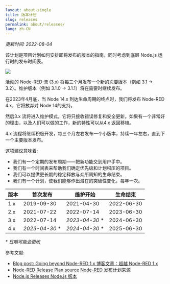```yaml
---
layout: about-single
title: 版本计划
slug: releases
permalink: about/releases/
lang: zh-CN
---
```


_更新时间: 2022-08-04_

该计划是项目计划如何安排即将发布的版本的指南，同时考虑到底层 Node.js 运行时的发布时间表。

![](release-plan.png)


活动的 Node-RED 流 (3.x) 将每三个月发布一个新的次要版本（例如 3.1 -> 3.2）。维护版本（例如 3.1.0 -> 3.1.1）将在需要时继续发布。

在2023年4月底，当 Node 14.x 到达生命周期的终点时，我们将发布 Node-RED 4.x，它将放弃对 Node 14的支持。

然后3.x 流将进入维护模式。它将只接收错误修复和安全更新。如果有一个非常好的理由，以及人们可以做的工作，新的特性可以从4.x 返回移植。

4.x 流程将继续积极开发，每三个月左右发布一个小版本，持续一年左右，直到下一个主要版本发布。

这项建议意味着:

 - 我们有一个定期的发布周期——把新功能交到用户手中。
 - 我们有一个时间表来帮助我们确定优先级和计划积压的项目。
 - 我们可以提供更长期的稳定释放与众所周知的生命结束。
 - 我们有一个计划，使我们能够作出潜在的突破性变化，每年一次。


版本     | 首次发布         | 维护开始              | 生命结束
--------|-----------------|----------------------|-----------------
1.x     | 2019-09-30      | 2021-04-30           | 2022-06-30
2.x     | 2021-07-22      | 2022-07-14           | 2023-06-30
3.x     | 2022-07-14      | *2023-04-30* *       | 2024-06-30
4.x     | *2023-04-30* *  | *2024-04-30* *       | 2025-06-30

_* 日期可能会更改_

参考文献:
 - [Blog post: Going beyond Node-RED 1.x 博客文章：超越 Node-RED 1.x](https://nodered.org/blog/2020/07/01/release-plans)
 - [Node-RED Release Plan source Node-RED 发布计划来源](https://docs.google.com/spreadsheets/d/1swMH5DXVposBIdnm6Q3BvIplMjAZSZVnU_cRS0jAPjY/edit)
 - [Node.js Releases Node.js 版本](https://nodejs.org/en/about/releases/)
